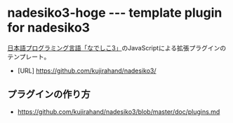 # nadesiko3-hoge --- template plugin for nadesiko3

[日本語プログラミング言語「なでしこ3」](https://nadesi.com/)のJavaScriptによる拡張プラグインのテンプレート。

- [URL] https://github.com/kujirahand/nadesiko3/

## プラグインの作り方

- https://github.com/kujirahand/nadesiko3/blob/master/doc/plugins.md


